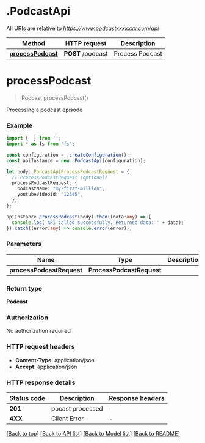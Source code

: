 # .PodcastApi

All URIs are relative to *https://www.podcastxxxxxxx.com/api*

Method | HTTP request | Description
------------- | ------------- | -------------
[**processPodcast**](PodcastApi.md#processPodcast) | **POST** /podcast | Process Podcast


# **processPodcast**
> Podcast processPodcast()

Processing a podcast episode

### Example


```typescript
import {  } from '';
import * as fs from 'fs';

const configuration = .createConfiguration();
const apiInstance = new .PodcastApi(configuration);

let body:.PodcastApiProcessPodcastRequest = {
  // ProcessPodcastRequest (optional)
  processPodcastRequest: {
    podcastName: "my-first-million",
    youtubeVideoId: "12345",
  },
};

apiInstance.processPodcast(body).then((data:any) => {
  console.log('API called successfully. Returned data: ' + data);
}).catch((error:any) => console.error(error));
```


### Parameters

Name | Type | Description  | Notes
------------- | ------------- | ------------- | -------------
 **processPodcastRequest** | **ProcessPodcastRequest**|  |


### Return type

**Podcast**

### Authorization

No authorization required

### HTTP request headers

 - **Content-Type**: application/json
 - **Accept**: application/json


### HTTP response details
| Status code | Description | Response headers |
|-------------|-------------|------------------|
**201** | pocast processed |  -  |
**4XX** | Client Error |  -  |

[[Back to top]](#) [[Back to API list]](README.md#documentation-for-api-endpoints) [[Back to Model list]](README.md#documentation-for-models) [[Back to README]](README.md)


